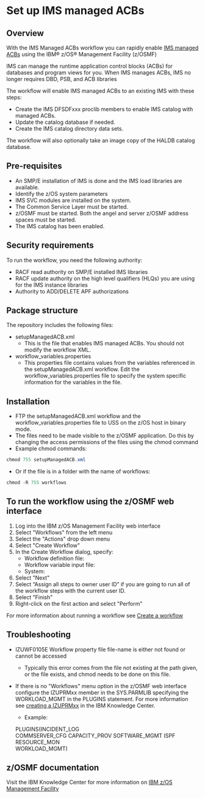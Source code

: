 # Set up IMS managed ACBs

## Overview

With the IMS Managed ACBs workflow you can rapidly enable [IMS managed ACBs](https://www.ibm.com/support/knowledgecenter/en/SSEPH2_14.1.0/com.ibm.ims14.doc.sdg/ims_catalog_acb_mgmt_enabling_catg_exists.htm) using the IBM® z/OS® Management Facility (z/OSMF) 

IMS can manage the runtime application control blocks (ACBs) for databases and program views for you. When IMS manages ACBs, IMS no longer requires DBD, PSB, and ACB libraries

The workflow will enable IMS managed ACBs to an existing IMS with these steps:
* Create the IMS DFSDFxxx proclib members to enable IMS catalog with managed ACBs.
* Update the catalog database if needed. 
* Create the IMS catalog directory data sets.

The workflow will also optionally take an image copy of the HALDB catalog database.

## Pre-requisites
* An SMP/E installation of IMS is done and the IMS load libraries are available.
* Identify the z/OS system parameters
* IMS SVC modules are installed on the system.
* The Common Service Layer must be started.
* z/OSMF must be started. Both the angel and server z/OSMF address spaces must be started. 
* The IMS catalog has been enabled.

## Security requirements  
To run the workflow, you need the following authority:
* RACF read authority on SMP/E installed IMS libraries
* RACF update authority on the high level qualifiers (HLQs) you are using for the IMS instance libraries
* Authority to ADD/DELETE APF authorizations

## Package structure  
The repository includes the following files:
* setupManagedACB.xml
  * This is the file that enables IMS managed ACBs. You should not modify the workflow XML.
* workflow_variables.properties
  * This properties file contains values from the variables referenced in the setupManagedACB.xml workflow. Edit the workflow_variables.properties file to specify the system specific information for the variables in the file. 

## Installation  
* FTP the setupManagedACB.xml workflow and the workflow_variables.properties file to USS on the z/OS host in binary mode.
* The files need to be made visible to the z/OSMF application.  Do this by changing the access permissions of the files using the chmod command
* Example chmod commands: 
```Java
chmod 755 setupManagedACB.xml
```
* Or if the file is in a folder with the name of workflows:
```Java 
chmod -R 755 workflows
```

## To run the workflow using the z/OSMF web interface
1. Log into the IBM z/OS Management Facility web interface
1. Select "Workflows" from the left menu
1. Select the "Actions" drop down menu
1. Select "Create Workflow"
1. In the Create Workflow dialog, specify:
    *	Workflow definition file: 
    *	Workflow variable input file:
    *	System:
1. Select "Next"
1. Select “Assign all steps to owner user ID” if you are going to run all of the workflow steps with the current user ID.
1. Select "Finish"
1. Right-click on the first action and select "Perform"

For more information about running a workflow see [Create a workflow](https://www.ibm.com/support/knowledgecenter/en/SSLTBW_2.3.0/com.ibm.zosmfworkflows.help.doc/izuWFhpCreateWorkflowDialog.html)

## Troubleshooting
* IZUWF0105E   Workflow property file file-name is either not found or cannot be accessed
  * Typically this error comes from the file not existing at the path given, or the file exists, and chmod needs to be done on this file.
* If there is no "Workflows" menu option in the z/OSMF web interface configure the IZUPRMxx member in the SYS.PARMLIB specifying the WORKLOAD_MGMT in the PLUGINS statement. For more information see [creating a IZUPRMxx](https://www.ibm.com/support/knowledgecenter/en/SSLTBW_2.2.0/com.ibm.zos.v2r2.izua300/izuconfig_IZUPRMxx.htm) in the IBM Knowledge Center.
  * Example: 
  
  PLUGINS(INCIDENT_LOG  
        COMMSERVER_CFG
        CAPACITY_PROV 
        SOFTWARE_MGMT 
        ISPF          
        RESOURCE_MON  
        WORKLOAD_MGMT)

## z/OSMF documentation

Visit the IBM Knowledge Center for more information on [IBM z/OS Management Facility](https://www.ibm.com/support/knowledgecenter/search/IBM%20z%2FOS%20Management%20Facility?scope=SSLTBW_2.2.0)
